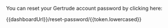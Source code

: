 You can reset your Gertrude account password by clicking here:

{{dashboardUrl}}/reset-password/{{token.lowercased}}
